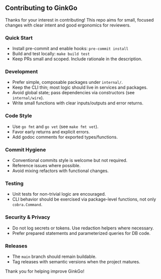 ## Contributing to GinkGo

Thanks for your interest in contributing! This repo aims for small, focused changes with clear intent and good ergonomics for reviewers.

### Quick Start
- Install pre-commit and enable hooks: `pre-commit install`
- Build and test locally: `make build test`
- Keep PRs small and scoped. Include rationale in the description.

### Development
- Prefer simple, composable packages under `internal/`.
- Keep the CLI thin; most logic should live in services and packages.
- Avoid global state; pass dependencies via constructors (see `internal/wire`).
- Write small functions with clear inputs/outputs and error returns.

### Code Style
- Use `go fmt` and `go vet` (see `make fmt vet`).
- Favor early returns and explicit errors.
- Add godoc comments for exported types/functions.

### Commit Hygiene
- Conventional commits style is welcome but not required.
- Reference issues where possible.
- Avoid mixing refactors with functional changes.

### Testing
- Unit tests for non-trivial logic are encouraged.
- CLI behavior should be exercised via package-level functions, not only `cobra.Command`.

### Security & Privacy
- Do not log secrets or tokens. Use redaction helpers where necessary.
- Prefer prepared statements and parameterized queries for DB code.

### Releases
- The `main` branch should remain buildable.
- Tag releases with semantic versions when the project matures.

Thank you for helping improve GinkGo!


